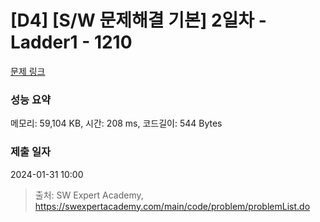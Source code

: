 # [D4] [S/W 문제해결 기본] 2일차 - Ladder1 - 1210 

[문제 링크](https://swexpertacademy.com/main/code/problem/problemDetail.do?contestProbId=AV14ABYKADACFAYh) 

### 성능 요약

메모리: 59,104 KB, 시간: 208 ms, 코드길이: 544 Bytes

### 제출 일자

2024-01-31 10:00



> 출처: SW Expert Academy, https://swexpertacademy.com/main/code/problem/problemList.do